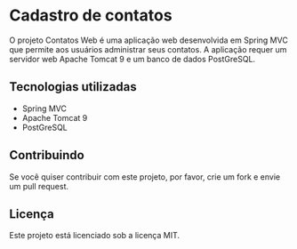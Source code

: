 # Cadastro de contatos

 O projeto Contatos Web é uma aplicação web desenvolvida em Spring MVC que permite aos usuários administrar seus contatos. A aplicação requer um  servidor web Apache Tomcat 9 e um banco de dados PostGreSQL.

## Tecnologias utilizadas

- Spring MVC
- Apache Tomcat 9
- PostGreSQL

## Contribuindo

 Se você quiser contribuir com este projeto, por favor, crie um fork e envie um pull request.

## Licença

 Este projeto está licenciado sob a licença MIT.